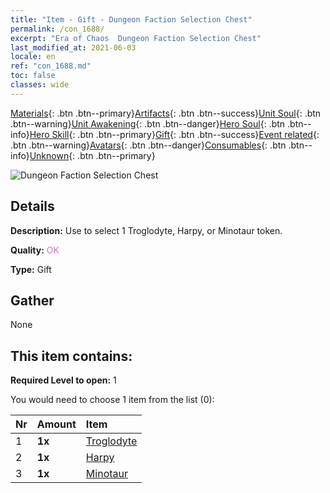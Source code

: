 ```yaml
---
title: "Item - Gift - Dungeon Faction Selection Chest"
permalink: /con_1688/
excerpt: "Era of Chaos  Dungeon Faction Selection Chest"
last_modified_at: 2021-06-03
locale: en
ref: "con_1688.md"
toc: false
classes: wide
---
```

 [Materials](/Items/){: .btn .btn--primary}[Artifacts](/Items/Artifacts/){: .btn .btn--success}[Unit Soul](/Items/UnitSoul/){: .btn .btn--warning}[Unit Awakening](/Items/UnitAwakening/){: .btn .btn--danger}[Hero Soul](/Items/HeroSoul/){: .btn .btn--info}[Hero Skill](/Items/HeroSkill/){: .btn .btn--primary}[Gift](/Items/Gift/){: .btn .btn--success}[Event related](/Items/Events/){: .btn .btn--warning}[Avatars](/Items/Avatars/){: .btn .btn--danger}[Consumables](/Items/Consumables/){: .btn .btn--info}[Unknown](/Items/Unknown/){: .btn .btn--primary}

 ![Dungeon Faction Selection Chest](/images/t/i_907304.png)

## Details
 **Description:** Use to select 1 Troglodyte, Harpy, or Minotaur token.

 **Quality:** <span style="color: #DA70D6">OK</span>

 **Type:** Gift

## Gather

  None

## This item contains:

 **Required Level to open:** 1

 You would need to choose 1 item from the list (0):

  | Nr | Amount |     Item    |
  |:---|:-------|:------------|
  | 1 |  **1x** | [Troglodyte](/Items/unt_244/) |  | 
  | 2 |  **1x** | [Harpy](/Items/unt_245/) |  | 
  | 3 |  **1x** | [Minotaur](/Items/unt_248/) |  | 
